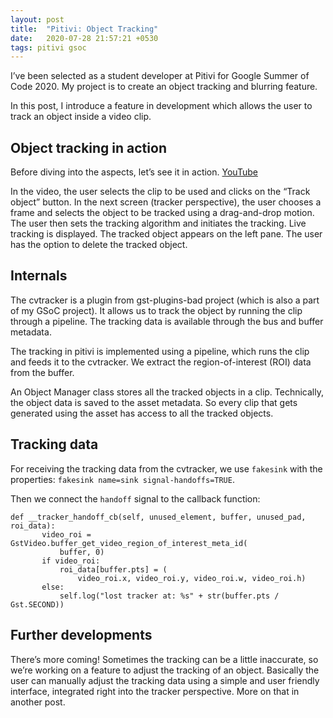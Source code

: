 ```yaml
---
layout: post
title:  "Pitivi: Object Tracking"
date:   2020-07-28 21:57:21 +0530
tags: pitivi gsoc
---
```

I’ve been selected as a student developer at Pitivi for Google Summer of Code 2020.
My project is to create an object tracking and blurring feature.

In this post, I introduce a feature in development which allows the user to track an object inside a video clip.

## Object tracking in action
Before diving into the aspects, let’s see it in action. 
[YouTube](https://youtu.be/XdGxU19F_Hs)
	
In the video, the user selects the clip to be used and clicks on the “Track object” button. In the next screen (tracker perspective), the user chooses a frame and selects the object to be tracked using a drag-and-drop motion. The user then sets the tracking algorithm and initiates the tracking. Live tracking is displayed. The tracked object appears on the left pane. The user has the option to delete the tracked object.

## Internals		
The cvtracker is a plugin from gst-plugins-bad project (which is also a part of my GSoC project). It allows us to track the object by running the clip through a pipeline. The tracking data is available through the bus and buffer metadata.

The tracking in pitivi is implemented using a pipeline, which runs the clip and feeds it to the cvtracker. We extract the region-of-interest (ROI) data from the buffer.

An Object Manager class stores all the tracked objects in a clip. Technically, the object data is saved to the asset metadata. 
So every clip that gets generated using the asset has access to all the tracked objects.

## Tracking data
For receiving the tracking data from the cvtracker, we use `fakesink` with the properties: `fakesink name=sink signal-handoffs=TRUE`.

Then we connect the `handoff` signal to the callback function:

    def __tracker_handoff_cb(self, unused_element, buffer, unused_pad, roi_data):
           video_roi = GstVideo.buffer_get_video_region_of_interest_meta_id(
               buffer, 0)
           if video_roi:
               roi_data[buffer.pts] = (
                   video_roi.x, video_roi.y, video_roi.w, video_roi.h)
           else:
               self.log("lost tracker at: %s" + str(buffer.pts / Gst.SECOND))


## Further developments
There’s more coming!
Sometimes the tracking can be a little inaccurate, so we’re working on a feature to adjust the tracking of an object. Basically the user can manually adjust the tracking data using a simple and user friendly interface, integrated right into the tracker perspective. More on that in another post.
